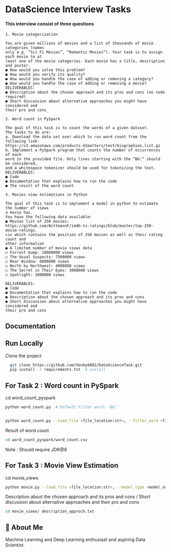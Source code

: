 
# DataScience Interview Tasks

#### This interview consist of three questions
    1. Movie categorization

    You are given millions of movies and a list of thousands of movie categories (names
    only e.g. “Sci Fi Movies”, “Romantic Movies”). Your task is to assign each movie to at
    least one of the movie categories. Each movie has a title, description and poster.
    ● How would you solve this problem?
    ● How would you verify its quality?
    ● How would you handle the case of adding or removing a category?
    ● How would you handle the case of adding or removing a movie?
    DELIVERABLES:
    ● Description about the chosen approach and its pros and cons (no code required)
    ● Short discussion about alternative approaches you might have considered and
    their pro and cons_

    2. Word count in PySpark

    The goal of this task is to count the words of a given dataset.
    The tasks to do are:
    a. Download the data set over which to run word count from the following link:
    https://s3.amazonaws.com/products-42matters/test/biographies.list.gz
    b. Implement a PySpark program that counts the number of occurrences of each
    word in the provided file. Only lines starting with the “BG:” should be considered,
    and a whitespace tokenizer should be used for tokenizing the text.
    DELIVERABLES:
    ● Code
    ● Documentation that explains how to run the code
    ● The result of the word count

    3. Movies view estimations in Python

    The goal of this task is to implement a model in python to estimate the number of views
    a movie has.
    You have the following data available:
    ● Movies list of 250 movies:
    https://github.com/WittmannF/imdb-tv-ratings/blob/master/top-250-movie-ratings.
    csv which contains the position of 250 movies as well as their rating count and
    other information
    ● A limited number of movie views data
    ○ Forrest Gump: 10000000 views
    ○ The Usual Suspects: 7500000 views
    ○ Rear Window: 6000000 views
    ○ North by Northwest: 4000000 views
    ○ The Secret in Their Eyes: 3000000 views
    ○ Spotlight: 1000000 views

    DELIVERABLES:
    ● Code
    ● Documentation that explains how to run the code
    ● Description about the chosen approach and its pros and cons
    ● Short discussion about alternative approaches you might have considered and
    their pro and cons


## Documentation




## Run Locally

Clone the project

```bash
  git clone https://github.com/Venky0892/DataScienceTask.git
  pip install -r requirements.txt  # install
```

## For Task 2 : Word count in PySpark

cd word_count_pyspark

```bash
python word_count.py  # Default filter word: 'BG:'
```
```bash

python word_count.py --load_file <file_location:str>, --filter_word <filter_word:str> # choose filter word if needed
```
Result of word count
```bash
cd word_count_pyspark/word_count.csv
```

Note : Should require JDK@8
## For Task 3 : Movie View Estimation

cd movie_views

```bash
python movie.py --load_file <file_location:str>, --model_type <model_name> # model_name =['linear_regression', 'Xgboost_regression', 'Random_forest_reg'], Default: It take all model and estimate views for each one of them!
```
Description about the chosen approach and its pros and cons /
Short discussion about alternative approaches and
their pro and cons

```bash
cd movie_views/ description_approch.txt
```



## 🚀 About Me
Machine Learning and Deep Learning enthusiast and aspiring Data Scientist.

